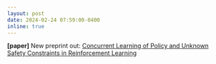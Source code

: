 ```yaml
---
layout: post
date: 2024-02-24 07:59:00-0400
inline: true
---
```

**[paper]** New preprint out: [Concurrent Learning of Policy and Unknown Safety Constraints in Reinforcement Learning](https://arxiv.org/abs/2402.15893)
